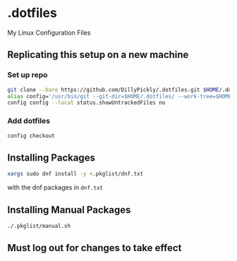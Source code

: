 # .dotfiles
My Linux Configuration Files

## Replicating this setup on a new machine

### Set up repo 
``` bash
git clone --bare https://github.com/DillyPickly/.dotfiles.git $HOME/.dotfiles
alias config='/usr/bin/git --git-dir=$HOME/.dotfiles/ --work-tree=$HOME'
config config --local status.showUntrackedFiles no
```

### Add dotfiles
``` bash
config checkout 
```
  
## Installing Packages
``` bash
xargs sudo dnf install -y <.pkglist/dnf.txt
```
with the dnf packages in  `dnf.txt` 

## Installing Manual Packages
``` bash 
./.pkglist/manual.sh
```

## Must log out for changes to take effect
